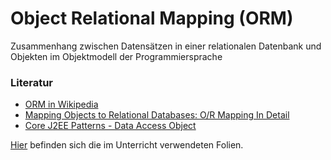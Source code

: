 # Object Relational Mapping (ORM) #

Zusammenhang zwischen Datensätzen in einer relationalen Datenbank und Objekten im Objektmodell der Programmiersprache

### Literatur ###
  * [ORM in Wikipedia](http://en.wikipedia.org/wiki/Object-relational_mapping)
  * [Mapping Objects to Relational Databases: O/R Mapping In Detail](http://www.agiledata.org/essays/mappingObjects.html)
  * [Core J2EE Patterns - Data Access Object](http://java.sun.com/blueprints/corej2eepatterns/Patterns/DataAccessObject.html)

[Hier](http://pr-gse.googlecode.com/svn/wiki/ppt/ORM.ppt) befinden sich die im Unterricht verwendeten Folien.